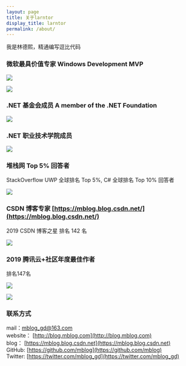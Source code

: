 ```yaml
---
layout: page
title: 关于larntor
display_title: larntor
permalink: /about/
---
```


我是林德熙，精通编写逗比代码

### 微软最具价值专家 Windows Development MVP

[![](http://image.acmx.xyz/mblog%2F2020529831404599.jpg)](https://mvp.microsoft.com/zh-cn/PublicProfile/5003260)

![](https://i.loli.net/2020/05/30/9aCrSXDFsHI4NKq.jpg)

### .NET 基金会成员 A member of the .NET Foundation

[![](http://image.acmx.xyz/mblog%2F2020529833103602.jpg)](https://github.com/dotnet-foundation)

### .NET 职业技术学院成员

![](http://image.acmx.xyz/mblog%2F2020529841386413.jpg)

### 堆栈网 Top 5% 回答者

StackOverflow UWP 全球排名 Top 5%, C# 全球排名 Top 10% 回答者

[![](http://image.acmx.xyz/mblog%2F202052984326589.jpg)](https://stackoverflow.com/story/mblog)

### CSDN 博客专家 [https://mblog.blog.csdn.net/](https://mblog.blog.csdn.net/)

2019 CSDN 博客之星 排名 142 名

![](http://image.acmx.xyz/mblog%2F2020529838224258.jpg)

### 2019 腾讯云+社区年度最佳作者

排名147名

<!-- ![](http://image.acmx.xyz/mblog%2F2020529838409415.jpg) -->

![](https://i.loli.net/2020/05/30/TIN1DndVhS2Qx47.jpg)

![](https://i.loli.net/2020/05/30/Fns5hr2bCYmLJ3N.jpg)

### 联系方式

mail：[mblog_gd@163.com](mailto:mblog_gd@163.com)  
website： [http://blog.mblog.com](http://blog.mblog.com)  
blog： [https://mblog.blog.csdn.net](https://mblog.blog.csdn.net)   
GitHub: [https://github.com/mblog](https://github.com/mblog)  
Twitter: [https://twitter.com/mblog_gd](https://twitter.com/mblog_gd)
